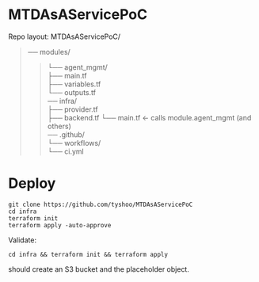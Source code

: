 # MTDAsAServicePoC

Repo layout:
MTDAsAServicePoC/  
>── modules/  
>>   └── agent_mgmt/  
>>       ├── main.tf  
>>       ├── variables.tf  
>>       └── outputs.tf  
>── infra/  
>>   ├── provider.tf  
>>   ├── backend.tf
>>   └── main.tf          ← calls module.agent_mgmt (and others)  
>── .github/  
>>   └── workflows/  
>>      └── ci.yml  
# Deploy
```
git clone https://github.com/tyshoo/MTDAsAServicePoC
cd infra
terraform init
terraform apply -auto-approve
```
Validate: 
```
cd infra && terraform init && terraform apply
```
should create an S3 bucket and the placeholder object.
